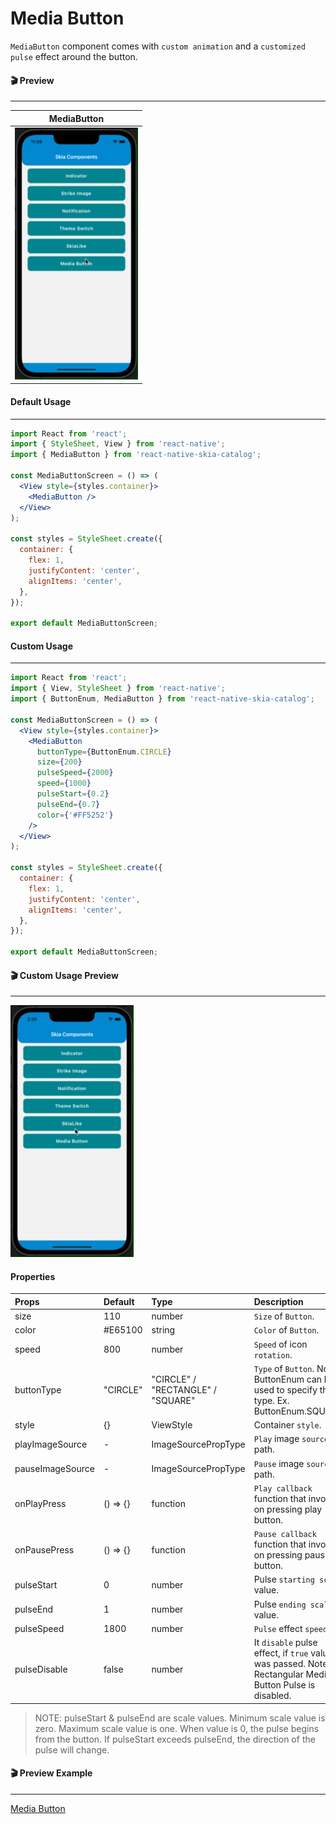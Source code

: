 # Media Button

`MediaButton` component comes with `custom animation` and a `customized pulse` effect around the button.

#### 🎬 Preview

---

|             MediaButton             |
| :---------------------------------: |
| ![alt tag](/assets/MediaButton.gif) |

#### Default Usage

---

```jsx
import React from 'react';
import { StyleSheet, View } from 'react-native';
import { MediaButton } from 'react-native-skia-catalog';

const MediaButtonScreen = () => (
  <View style={styles.container}>
    <MediaButton />
  </View>
);

const styles = StyleSheet.create({
  container: {
    flex: 1,
    justifyContent: 'center',
    alignItems: 'center',
  },
});

export default MediaButtonScreen;
```

#### Custom Usage

---

```jsx
import React from 'react';
import { View, StyleSheet } from 'react-native';
import { ButtonEnum, MediaButton } from 'react-native-skia-catalog';

const MediaButtonScreen = () => (
  <View style={styles.container}>
    <MediaButton
      buttonType={ButtonEnum.CIRCLE}
      size={200}
      pulseSpeed={2000}
      speed={1000}
      pulseStart={0.2}
      pulseEnd={0.7}
      color={'#FF5252'}
    />
  </View>
);

const styles = StyleSheet.create({
  container: {
    flex: 1,
    justifyContent: 'center',
    alignItems: 'center',
  },
});

export default MediaButtonScreen;
```

#### 🎬 Custom Usage Preview

---

![alt tag](/assets/CustomMediaButton.gif)

#### Properties

| Props            | Default  | Type                              | Description                                                                                                 |
| :--------------- | :------- | :-------------------------------- | :---------------------------------------------------------------------------------------------------------- |
| size             | 110      | number                            | `Size` of `Button`.                                                                                         |
| color            | #E65100  | string                            | `Color` of `Button`.                                                                                        |
| speed            | 800      | number                            | `Speed` of icon `rotation`.                                                                                 |
| buttonType       | "CIRCLE" | "CIRCLE" / "RECTANGLE" / "SQUARE" | `Type` of `Button`. Note: ButtonEnum can be used to specify the type. Ex. ButtonEnum.SQUARE.                |
| style            | {}       | ViewStyle                         | Container `style`.                                                                                          |
| playImageSource  | -        | ImageSourcePropType               | `Play` image `source` path.                                                                                 |
| pauseImageSource | -        | ImageSourcePropType               | `Pause` image `source` path.                                                                                |
| onPlayPress      | () => {} | function                          | `Play callback` function that invoke on pressing play button.                                               |
| onPausePress     | () => {} | function                          | `Pause callback` function that invoke on pressing pause button.                                             |
| pulseStart       | 0        | number                            | Pulse `starting scale` value.                                                                               |
| pulseEnd         | 1        | number                            | Pulse `ending scale` value.                                                                                 |
| pulseSpeed       | 1800     | number                            | `Pulse` effect `speed`.                                                                                     |
| pulseDisable     | false    | number                            | It `disable` pulse effect, if `true` value was passed. Note: In Rectangular Media Button Pulse is disabled. |

> NOTE: pulseStart & pulseEnd are scale values. Minimum scale value is zero. Maximum scale value is one. When value is 0, the pulse begins from the button. If pulseStart exceeds pulseEnd, the direction of the pulse will change.

#### 🎬 Preview Example

---

[Media Button](/example/src/modules/MediaButton/MediaButtonScreen.tsx)

